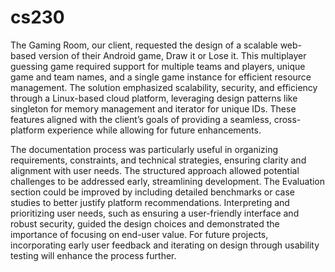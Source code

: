 # cs230

The Gaming Room, our client, requested the design of a scalable web-based version of their Android game, Draw it or Lose it. This multiplayer guessing game required support for multiple teams and players, unique game and team names, and a single game instance for efficient resource management. The solution emphasized scalability, security, and efficiency through a Linux-based cloud platform, leveraging design patterns like singleton for memory management and iterator for unique IDs. These features aligned with the client’s goals of providing a seamless, cross-platform experience while allowing for future enhancements.

The documentation process was particularly useful in organizing requirements, constraints, and technical strategies, ensuring clarity and alignment with user needs. The structured approach allowed potential challenges to be addressed early, streamlining development. The Evaluation section could be improved by including detailed benchmarks or case studies to better justify platform recommendations. Interpreting and prioritizing user needs, such as ensuring a user-friendly interface and robust security, guided the design choices and demonstrated the importance of focusing on end-user value. For future projects, incorporating early user feedback and iterating on design through usability testing will enhance the process further.

